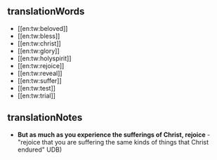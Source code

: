 ## translationWords

* [[en:tw:beloved]]
* [[en:tw:bless]]
* [[en:tw:christ]]
* [[en:tw:glory]]
* [[en:tw:holyspirit]]
* [[en:tw:rejoice]]
* [[en:tw:reveal]]
* [[en:tw:suffer]]
* [[en:tw:test]]
* [[en:tw:trial]]

## translationNotes

* **But as much as you experience the sufferings of Christ, rejoice** - "rejoice that you are suffering the same kinds of things that Christ endured" UDB)
